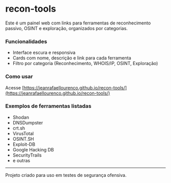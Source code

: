 # recon-tools

Este é um painel web com links para ferramentas de reconhecimento passivo, OSINT e exploração, organizados por categorias.

### Funcionalidades

- Interface escura e responsiva
- Cards com nome, descrição e link para cada ferramenta
- Filtro por categoria (Reconhecimento, WHOIS/IP, OSINT, Exploração)

### Como usar

Acesse [https://jeanrafaellourenco.github.io/recon-tools/](https://jeanrafaellourenco.github.io/recon-tools/)

### Exemplos de ferramentas listadas

- Shodan
- DNSDumpster
- crt.sh
- VirusTotal
- OSINT.SH
- Exploit-DB
- Google Hacking DB
- SecurityTrails
- e outras

---

Projeto criado para uso em testes de segurança ofensiva.

